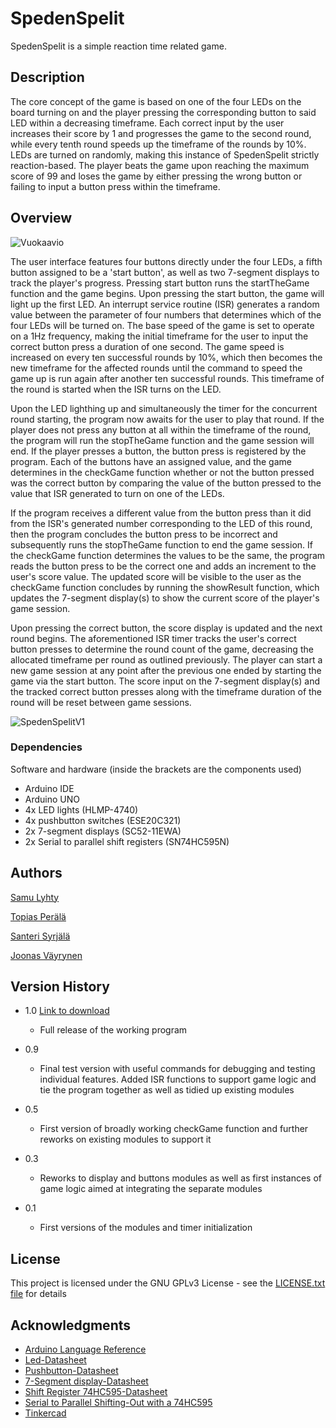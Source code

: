 # SpedenSpelit

SpedenSpelit is a simple reaction time related game.



## Description

The core concept of the game is based on one of the four LEDs on the board turning on and the player pressing the corresponding button to said LED within a decreasing timeframe. Each correct input by the user increases their score by 1 and progresses the game to the second round, while every tenth round speeds up the timeframe of the rounds by 10%. LEDs are turned on randomly, making this instance of SpedenSpelit strictly reaction-based. The player beats the game upon reaching the maximum score of 99 and loses the game by either pressing the wrong button or failing to input a button press within the timeframe.



## Overview

![Vuokaavio](https://github.com/user-attachments/assets/41eda644-629f-4765-82d3-1a8abe51559d)


The user interface features four buttons directly under the four LEDs, a fifth button assigned to be a 'start button', as well as two 7-segment displays to track the player's progress. Pressing start button runs the startTheGame function and the game begins.
Upon pressing the start button, the game will light up the first LED. An interrupt service routine (ISR) generates a random value between the parameter of four numbers that determines which of the four LEDs will be turned on. 
The base speed of the game is set to operate on a 1Hz frequency, making the initial timeframe for the user to input the correct button press a duration of one second. The game speed is increased on every ten successful rounds by 10%, which then becomes the new timeframe for the affected rounds until the command to speed the game up is run again after another ten successful rounds. This timeframe of the round is started when the ISR turns on the LED.


Upon the LED lighthing up and simultaneously the timer for the concurrent round starting, the program now awaits for the user to play that round. If the player does not press any button at all within the timeframe of the round, the program will run the stopTheGame function and the game session will end.
If the player presses a button, the button press is registered by the program. Each of the buttons have an assigned value, and the game determines in the checkGame function whether or not the button pressed was the correct button by comparing the value of the button pressed to the value that ISR generated to turn on one of the LEDs. 

If the program receives a different value from the button press than it did from the ISR's generated number corresponding to the LED of this round, then the program concludes the button press to be incorrect and subsequently runs the stopTheGame function to end the game session.
If the checkGame function determines the values to be the same, the program reads the button press to be the correct one and adds an increment to the user's score value. The updated score will be visible to the user as the checkGame function concludes by running the showResult function, which updates the 7-segment display(s) to show the current score of the player's game session.

Upon pressing the correct button, the score display is updated and the next round begins. The aforementioned ISR timer tracks the user's correct button presses to determine the round count of the game, decreasing the allocated timeframe per round as outlined previously.
The player can start a new game session at any point after the previous one ended by starting the game via the start button. The score input on the 7-segment display(s) and the tracked correct button presses along with the timeframe duration of the round will be reset between game sessions.

![SpedenSpelitV1](https://github.com/user-attachments/assets/de2763f6-4148-4605-86ec-7b75340bde7a)

### Dependencies

Software and hardware (inside the brackets are the components used)

* Arduino IDE
* Arduino UNO
* 4x LED lights (HLMP-4740)
* 4x pushbutton switches (ESE20C321)
* 2x 7-segment displays (SC52-11EWA)
* 2x Serial to parallel shift registers (SN74HC595N)



## Authors

[Samu Lyhty](https://github.com/SamppaLHT)

[Topias Perälä](https://github.com/saintcernunnos)

[Santeri Syrjälä](https://github.com/sYrreee)

[Joonas Väyrynen](https://github.com/Joneezzi)

## Version History

* 1.0      [Link to download](https://github.com/SamppaLHT/R22_SpedSpel/releases/tag/SpedenSpelit1.0)
    * Full release of the working program
 
* 0.9
    * Final test version with useful commands for debugging and testing individual features. Added ISR functions to support game logic and tie the program together as well as tidied up existing modules

* 0.5
    * First version of broadly working checkGame function and further reworks on existing modules to support it
      
* 0.3
    * Reworks to display and buttons modules as well as first instances of game logic aimed at integrating the separate modules

* 0.1
    * First versions of the modules and timer initialization
    
## License

This project is licensed under the GNU GPLv3 License - see the [LICENSE.txt file](https://github.com/SamppaLHT/R22_SpedSpel/blob/main/LICENCE.txt) for details

## Acknowledgments

* [Arduino Language Reference](https://docs.arduino.cc/language-reference/)
* [Led-Datasheet](https://www.farnell.com/datasheets/1918234.pdf?_gl=1*1ns2hag*_gcl_au*MTcyMjAyMzg3OS4xNzI3MzY1NTM2)
* [Pushbutton-Datasheet](https://www.farnell.com/datasheets/1790644.pdf?_gl=1*16wbfqn*_gcl_au*MTcyMjAyMzg3OS4xNzI3MzY1NTM2)
* [7-Segment display-Datasheet](https://www.farnell.com/datasheets/2047557.pdf?_gl=1*16wbfqn*_gcl_au*MTcyMjAyMzg3OS4xNzI3MzY1NTM2)
* [Shift Register 74HC595-Datasheet](https://www.ti.com/lit/ds/symlink/sn74hc595.pdf?ts=1728594662862&ref_url=https%253A%252F%252Fbr.mouser.com%252F)
* [Serial to Parallel Shifting-Out with a 74HC595](https://docs.arduino.cc/tutorials/communication/guide-to-shift-out/#shftout13)
* [Tinkercad](https://www.tinkercad.com)
